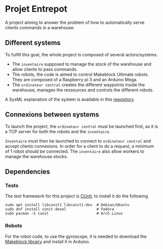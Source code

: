 # Projet Entrepot

A project aiming to answer the problem of how to automatically serve clients commands in a warehouse.

## Different systems

To fulfill this goal, the whole project is composed of several actors/systems. 
- The `inventaire` supposed to manage the stock of the warehouse and allow clients to pass commands.
- The robots, the code is aimed to control Makeblock Ultimate robots. They are composed of a Raspberry pi 3 and an Arduino Mega.
- The `ordinateur central` creates the different waypoints inside the warehouse, manages the ressources and controls the different robots.

A SysML explanation of the system is available in this [repository](https://github.com/Zakurama/projet_entrepot_sysml)

## Connexions between systems

To launch the project, the `ordinateur central` must be launched first, as it is a TCP server for both the robots and the `inventaire`.

`Inventaire` must then be launched to connect to `ordinateur central` and accept clients connexions.
In order for a client to do a request, a minimum of 1 robot should be connected.
The `inventaire` also allow workers to manage the warehouse stocks.

## Dependencies

### Tests

The test framework for this project is [CUnit](https://cunit.sourceforge.net/), to install it do the following

```shell
sudo apt install libcunit1 libcunit1-dev  # Debian/Ubuntu
sudo dnf install cunit-devel              # Fedora
sudo pacman -S cunit                      # Arch Linux
```

### Robots

For the robot code, to use the gyroscope, it is needed to download the [Makeblock librairy](https://github.com/Makeblock-official/Makeblock-Libraries) and install it in Arduino.
